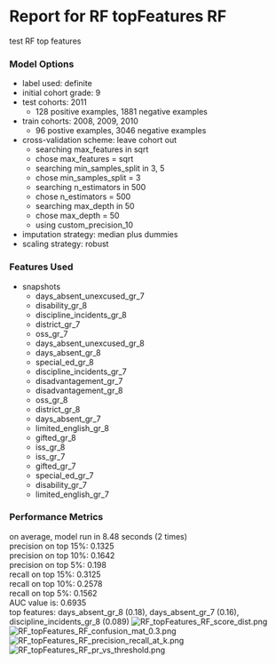 # Report for RF topFeatures RF
test RF top features

### Model Options
* label used: definite
* initial cohort grade: 9
* test cohorts: 2011
	 * 128 positive examples, 1881 negative examples
* train cohorts: 2008, 2009, 2010
	 * 96 postive examples, 3046 negative examples
* cross-validation scheme: leave cohort out
	 * searching max_features in sqrt
	 * chose max_features = sqrt
	 * searching min_samples_split in 3, 5
	 * chose min_samples_split = 3
	 * searching n_estimators in 500
	 * chose n_estimators = 500
	 * searching max_depth in 50
	 * chose max_depth = 50
	 * using custom_precision_10
* imputation strategy: median plus dummies
* scaling strategy: robust

### Features Used
* snapshots
	 * days_absent_unexcused_gr_7
	 * disability_gr_8
	 * discipline_incidents_gr_8
	 * district_gr_7
	 * oss_gr_7
	 * days_absent_unexcused_gr_8
	 * days_absent_gr_8
	 * special_ed_gr_8
	 * discipline_incidents_gr_7
	 * disadvantagement_gr_7
	 * disadvantagement_gr_8
	 * oss_gr_8
	 * district_gr_8
	 * days_absent_gr_7
	 * limited_english_gr_8
	 * gifted_gr_8
	 * iss_gr_8
	 * iss_gr_7
	 * gifted_gr_7
	 * special_ed_gr_7
	 * disability_gr_7
	 * limited_english_gr_7

### Performance Metrics
on average, model run in 8.48 seconds (2 times) <br/>precision on top 15%: 0.1325 <br/>precision on top 10%: 0.1642 <br/>precision on top 5%: 0.198 <br/>recall on top 15%: 0.3125 <br/>recall on top 10%: 0.2578 <br/>recall on top 5%: 0.1562 <br/>AUC value is: 0.6935 <br/>top features: days_absent_gr_8 (0.18), days_absent_gr_7 (0.16), discipline_incidents_gr_8 (0.089)
![RF_topFeatures_RF_score_dist.png](figs/RF_topFeatures_RF_score_dist.png)
![RF_topFeatures_RF_confusion_mat_0.3.png](figs/RF_topFeatures_RF_confusion_mat_0.3.png)
![RF_topFeatures_RF_precision_recall_at_k.png](figs/RF_topFeatures_RF_precision_recall_at_k.png)
![RF_topFeatures_RF_pr_vs_threshold.png](figs/RF_topFeatures_RF_pr_vs_threshold.png)
